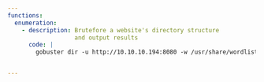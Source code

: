 ```yaml
---
functions:
  enumeration:
    - description: Brutefore a website's directory structure
                   and output results
      code: |
        gobuster dir -u http://10.10.10.194:8080 -w /usr/share/wordlists/dirb/common.txt -x txt,php -t 5


---
```

